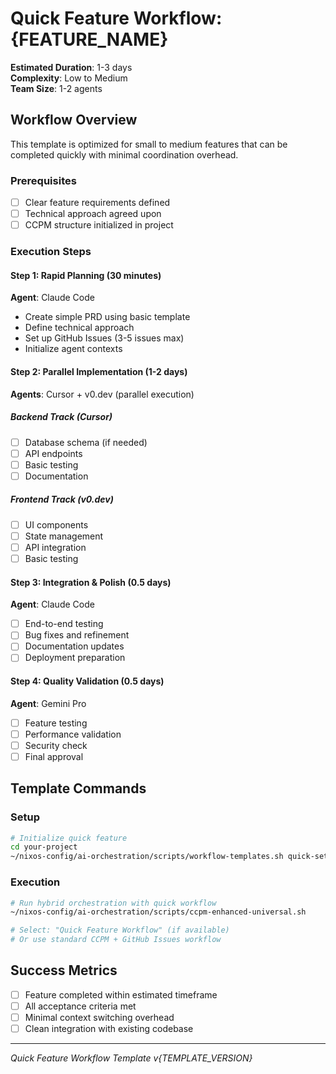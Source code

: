 # Quick Feature Workflow: {FEATURE_NAME}

**Estimated Duration**: 1-3 days  
**Complexity**: Low to Medium  
**Team Size**: 1-2 agents  

## Workflow Overview

This template is optimized for small to medium features that can be completed quickly with minimal coordination overhead.

### Prerequisites
- [ ] Clear feature requirements defined
- [ ] Technical approach agreed upon
- [ ] CCPM structure initialized in project

### Execution Steps

#### Step 1: Rapid Planning (30 minutes)
**Agent**: Claude Code
- Create simple PRD using basic template
- Define technical approach
- Set up GitHub Issues (3-5 issues max)
- Initialize agent contexts

#### Step 2: Parallel Implementation (1-2 days)
**Agents**: Cursor + v0.dev (parallel execution)

##### Backend Track (Cursor)
- [ ] Database schema (if needed)
- [ ] API endpoints
- [ ] Basic testing
- [ ] Documentation

##### Frontend Track (v0.dev)
- [ ] UI components
- [ ] State management
- [ ] API integration
- [ ] Basic testing

#### Step 3: Integration & Polish (0.5 days)
**Agent**: Claude Code
- [ ] End-to-end testing
- [ ] Bug fixes and refinement
- [ ] Documentation updates
- [ ] Deployment preparation

#### Step 4: Quality Validation (0.5 days)
**Agent**: Gemini Pro
- [ ] Feature testing
- [ ] Performance validation
- [ ] Security check
- [ ] Final approval

## Template Commands

### Setup
```bash
# Initialize quick feature
cd your-project
~/nixos-config/ai-orchestration/scripts/workflow-templates.sh quick-setup {FEATURE_NAME}
```

### Execution
```bash
# Run hybrid orchestration with quick workflow
~/nixos-config/ai-orchestration/scripts/ccpm-enhanced-universal.sh

# Select: "Quick Feature Workflow" (if available)
# Or use standard CCPM + GitHub Issues workflow
```

## Success Metrics

- [ ] Feature completed within estimated timeframe
- [ ] All acceptance criteria met
- [ ] Minimal context switching overhead
- [ ] Clean integration with existing codebase

---
*Quick Feature Workflow Template v{TEMPLATE_VERSION}*
